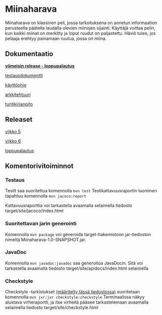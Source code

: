 # Miinaharava
Miinaharava on klassinen peli, jossa tarkoituksena on annetun informaation perusteella päätella laudalla olevien miinojen sijainti. Käyttäjä voittaa pelin, kun kaikki miinat on merkitty ja loput ruudut on paljastettu. Häviö tulee, jos pelaaja erehtyy painamaan ruutua, jossa on miina.

## Dokumentaatio

**[viimeisin release - loppupalautus](https://github.com/fir3porkkana/ot-harjoitustyo/releases/tag/1.02)**

[testausdokumentti](https://github.com/fir3porkkana/ot-harjoitustyo/blob/master/dokumentaatio/testaus.md)

[käyttöohje](https://github.com/fir3porkkana/ot-harjoitustyo/blob/master/dokumentaatio/kayttoohje.md)

[arkkitehtuuri](https://github.com/fir3porkkana/ot-harjoitustyo/blob/master/dokumentaatio/arkkitehtuuri.md)

[tuntikirjanpito](https://github.com/fir3porkkana/ot-harjoitustyo/blob/master/dokumentaatio/tuntikirjanpito.md)

## Releaset

[viikko 5](https://github.com/fir3porkkana/ot-harjoitustyo/releases/tag/viikko5)

[viikko 6](https://github.com/fir3porkkana/ot-harjoitustyo/releases/tag/1.01)

[loppupalautus](https://github.com/fir3porkkana/ot-harjoitustyo/releases/tag/1.02)


## Komentorivitoiminnot

### Testaus 

Testit saa suoritettua komennolla
`mvn test`
Testikattavuusraportin luominen tapahtuu komennolla
`mvn jacoco:report`

Kattavuusraporttia voi tarkastella avaamalla selaimella tiedosto target/site/jacoco/index.html


### Suoritettavan jarin generointi

Komennolla
`mvn package`
voi generoida target-hakemistoon jar-tiedoston nimeltä Miinaharava-1.0-SNAPSHOT.jar.

### JavaDoc

Komennolla
`mvn javadoc:javadoc`
saa generoitua JavaDocin. Sitä voi tarkastella avaamalla tiedosto target/site/apidocs/index.html selaimella

### Checkstyle

Checkstyle -tarkistukset [(määritelty tässä tiedostossa)](https://github.com/fir3porkkana/ot-harjoitustyo/blob/master/Miinaharava/checkstyle.xml) suoritetaan komennolla 
`mvn jxr:jxr checkstyle:checkstyle`
Terminaalissa näkyy alustava virheraportti, ja itse virheitä pääsee tarkastelemaan avaamalla selaimella tiedosto target/site/checkstyle.html

